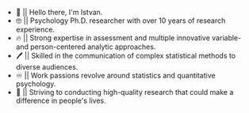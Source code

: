 - 👋 || Hello there, I'm Istvan.
- 🤓 || Psychology Ph.D. researcher with over 10 years of research experience. 
- 🔥 || Strong expertise in assessment and multiple innovative variable- and person-centered analytic approaches.
- 🖊 || Skilled in the communication of complex statistical methods to diverse audiences.
- ♾ || Work passions revolve around statistics and quantitative psychology.
- 🦇 || Striving to conducting high-quality research that could make a difference in people's lives.

<!--
**tothkiralyistvan/tothkiralyistvan** is a ✨ _special_ ✨ repository because its `README.md` (this file) appears on your GitHub profile.

Here are some ideas to get you started:

- 🔭 I’m currently working on ...
- 🌱 I’m currently learning ...
- 👯 I’m looking to collaborate on ...
- 🤔 I’m looking for help with ...
- 💬 Ask me about ...
- 📫 How to reach me: ...
- 😄 Pronouns: ...
- ⚡ Fun fact: ...
-->
